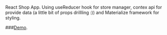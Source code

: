 React Shop App.  Using useReducer hook for store manager, contex api for provide data (a little bit of props drillling :)) and Materialize framework for styling.  

 ###[Demo](https://the-lensky.github.io/shop).
